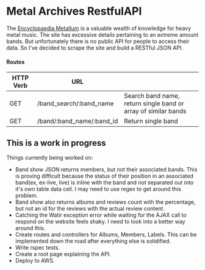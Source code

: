 # Metal Archives RestfulAPI

The [Encyclopaedia Metallum](http://www.metal-archives.com) is a valuable wealth of knowledge for heavy metal music.  The site has excessive details pertaining to an extreme amount bands.  But unfortunately there is no public API for people to access their data.  So I've decided to scrape the site and build a RESTful JSON API.

#### Routes

| HTTP Verb | URL                       |                                                                |
|-----------|---------------------------|----------------------------------------------------------------|
| GET       | /band_search/:band_name   | Search band name, return single band or array of similar bands |
| GET       | /band/:band_name/:band_id | Return single band                                             |

## This is a work in progress
Things currently being worked on:

  * Band show JSON returns members, but not their associated bands.  This is proving difficult because the status of their position in an associated band(ex, ex-live, live) is inline with the band and not separated out into it's own table data cell.  I may need to use regex to get around this problem.
  * Band show also returns albums and reviews count with the percentage, but not an id for the reviews with the actual review content.
  * Catching the Watir exception error while waiting for the AJAX call to respond on the website feels shaky.  I need to look into a better way around this.
  * Create routes and controllers for Albums, Members, Labels.  This can be implemented down the road after everything else is solidified.
  * Write rspec tests.
  * Create a root page explaining the API.
  * Deploy to AWS.